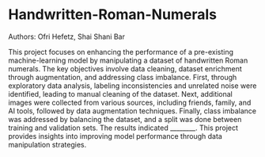 # Handwritten-Roman-Numerals

Authors: Ofri Hefetz, Shai Shani Bar

This project focuses on enhancing the performance of a pre-existing machine-learning model by manipulating a dataset of handwritten Roman numerals.
The key objectives involve data cleaning, dataset enrichment through augmentation, and addressing class imbalance. 
First, through exploratory data analysis, labeling inconsistencies and unrelated noise were identified, leading to manual cleaning of the dataset. 
Next, additional images were collected from various sources, including friends, family, and AI tools, followed by data augmentation techniques. 
Finally, class imbalance was addressed by balancing the dataset, and a split was done between training and validation sets. 
The results indicated ________. 
This project provides insights into improving model performance through data manipulation strategies.

